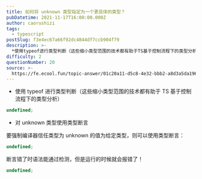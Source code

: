 ```yaml
---
title: 如何将 unknown 类型指定为一个更具体的类型？
pubDatetime: 2021-11-17T16:00:00.000Z
author: caorushizi
tags:
  - typescript
postSlug: f3e4ec67a66f92dc4844df7ccb904f79
description: >-
  *使用typeof进行类型判断（这些缩小类型范围的技术都有助于TS基于控制流程下的类型分析）```typescriptundefined```*对unknown类型使用类型断言要强制编译器信任类型为u
difficulty: 2
questionNumber: 20
source: >-
  https://fe.ecool.fun/topic-answer/01c20a11-d5c8-4e32-bbb2-a8d3a5da1961?orderBy=updateTime&order=desc&tagId=19
---
```


- 使用 typeof 进行类型判断（这些缩小类型范围的技术都有助于 TS 基于控制流程下的类型分析）

```typescript
undefined;
```

- 对 unknown 类型使用类型断言

要强制编译器信任类型为 unknown 的值为给定类型，则可以使用类型断言：

```typescript
undefined;
```

断言错了时语法能通过检测，但是运行的时候就会报错了！

```typescript
undefined;
```
